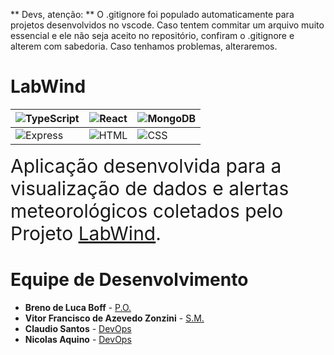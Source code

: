 ** Devs, atenção: **
O .gitignore foi populado automaticamente para projetos desenvolvidos no vscode. Caso tentem commitar um arquivo muito essencial e ele não seja aceito no repositório, confiram o .gitignore e alterem com sabedoria. Caso tenhamos problemas, alteraremos.

# LabWind
| ![TypeScript](https://img.shields.io/github/languages/top/Steel-Hard/LabWind?logo=typescript) | ![React](https://img.shields.io/github/languages/top/Steel-Hard/LabWind?logo=react) | ![MongoDB](https://img.shields.io/github/languages/top/Steel-Hard/LabWind?logo=mongodb) |
|--------------------------------------------------------------------------------------------------|---------------------------------------------------------------------------------------|-------------------------------------------------------------------------------------------|
| ![Express](https://img.shields.io/github/languages/top/Steel-Hard/LabWind?logo=express)         | ![HTML](https://img.shields.io/github/languages/top/Steel-Hard/LabWind?logo=html5)    | ![CSS](https://img.shields.io/github/languages/top/Steel-Hard/LabWind?logo=css3)          |


<span style="font-size:30px">Aplicação desenvolvida para a visualização de dados e alertas meteorológicos coletados pelo Projeto [LabWind](https://www.instagram.com/irn_unifei/p/C_Tbql6JugA/).</span>

# Equipe de Desenvolvimento

- **Breno de Luca Boff** - [P.O.](https://github.com/brn-lc)
- **Vitor Francisco de Azevedo Zonzini** - [S.M.](https://github.com/frevisto/frevisto)
- **Claudio Santos** - [DevOps](https://github.com/claudsaints/claudsaints)
- **Nicolas Aquino** - [DevOps](https://github.com/nickaqui)

